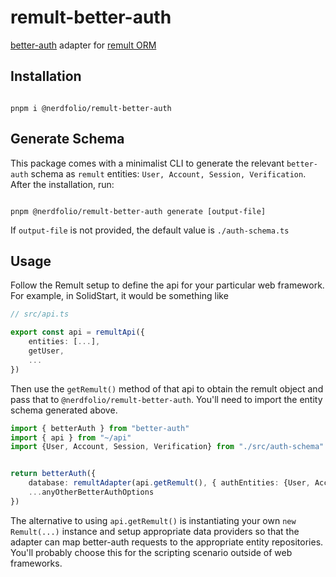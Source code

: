 # remult-better-auth
[better-auth](https://www.better-auth.com) adapter for [remult ORM](https://remult.dev)

## Installation

```console

pnpm i @nerdfolio/remult-better-auth

```

## Generate Schema

This package comes with a minimalist CLI to generate the relevant `better-auth` schema as `remult` entities:
`User, Account, Session, Verification`. After the installation, run:

```console

pnpm @nerdfolio/remult-better-auth generate [output-file]

```

If `output-file` is not provided, the default value is `./auth-schema.ts`


## Usage

Follow the Remult setup to define the api for your particular web framework. For example, in SolidStart, it would be something
like

```typescript
// src/api.ts

export const api = remultApi({
	entities: [...],
	getUser,
	...
})
```

Then use the `getRemult()` method of that api to obtain the remult object and pass that to `@nerdfolio/remult-better-auth`.
You'll need to import the entity schema generated above.

```typescript
import { betterAuth } from "better-auth"
import { api } from "~/api"
import {User, Account, Session, Verification} from "./src/auth-schema"


return betterAuth({
	database: remultAdapter(api.getRemult(), { authEntities: {User, Account, Session, Verification}}),
	...anyOtherBetterAuthOptions
})
```

The alternative to using `api.getRemult()` is instantiating your own `new Remult(...)` instance and setup appropriate
data providers so that the adapter can map better-auth requests to the appropriate entity repositories. You'll probably choose
this for the scripting scenario outside of web frameworks.